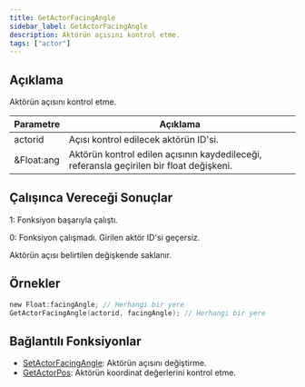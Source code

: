 ```yaml
---
title: GetActorFacingAngle
sidebar_label: GetActorFacingAngle
description: Aktörün açısını kontrol etme.
tags: ["actor"]
---
```


<VersionWarnTR version='SA-MP 0.3.7' />

## Açıklama

Aktörün açısını kontrol etme.

| Parametre  | Açıklama                                                                                    |
| ---------- | ------------------------------------------------------------------------------------------- |
| actorid    | Açısı kontrol edilecek aktörün ID'si.                                                       |
| &Float:ang | Aktörün kontrol edilen açısının kaydedileceği, referansla geçirilen bir float değişkeni.    |

## Çalışınca Vereceği Sonuçlar

1: Fonksiyon başarıyla çalıştı.

0: Fonksiyon çalışmadı. Girilen aktör ID'si geçersiz.

Aktörün açısı belirtilen değişkende saklanır.

## Örnekler

```c
new Float:facingAngle; // Herhangi bir yere
GetActorFacingAngle(actorid, facingAngle); // Herhangi bir yere
```

## Bağlantılı Fonksiyonlar

- [SetActorFacingAngle](SetActorFacingAngle): Aktörün açısını değiştirme.
- [GetActorPos](GetActorPos): Aktörün koordinat değerlerini kontrol etme.
